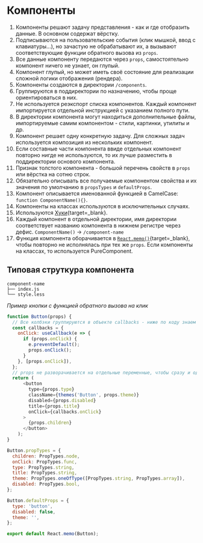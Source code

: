# Компоненты

1. Компоненты решают задачу представления - как и где отобразить данные. В основном содержат вёрстку.
2. Подписываются на пользовательские события (клик мышкой, ввод с клавиатуры...),
но зачастую не обрабатывают их, а вызывают соответствующие функции обратного вызова из `props`.
3. Все данные компоненту передаются через `props`, самостоятельно компонент ничего не узнает, он глупый.
4. Компонент глупый, но может иметь своё состояние для реализации сложной логики отображения (рендера).
5. Компоненты создаются в директории `/components`.
6. Группируются в поддиректории по назначению, чтобы проще ориентироваться в них.
7. Не используется реэкспорт списка компонентов. Каждый компонент импортируется отдельной инструкцией с указанием полного пути.
8. В директории компонента могут находиться дополнительные файлы, импортируемые самим компонентом - стили, картинки, утилиты и др.
9. Компонент решает одну конкретную задачу. Для сложных задач используется композиция из нескольких компонент.
10. Если составные части компонента ввиде отдельных компонент повторно нигде не используются, то их лучше разместить в поддиректории основого компонента.
11. Признак толстого компонента - большой перечень свойств в `props` или вёрстка на сотню строк.
12. Обязательно описывать все получаемые компонентом свойства и их значения по умолчанию в `propsTypes` и `defaultProps`.
13. Компонент описывается именованной функцией в CamelCase: `function ComponentName(){}`.
14. Компоненты на классах используются в исключительных случаях. 
15. Используются [Хуки](https://ru.reactjs.org/docs/hooks-overview.html){target=_blank}.
16. Каждый компонент в отдельной директории, имя директории соответствует названию компонента в нижнем регистре через дефис. `ComponentName()` → `/component-name`
17. Функция компонента оборачивается в [`React.memo()`](https://ru.reactjs.org/docs/react-api.html#reactmemo){target=_blank}, чтобы повторно не исполнялась при тех же `props`. Если компоненты на классах, то используется PureComponent.

## Типовая струткура компонента

```
component-name 
├── index.js
└── style.less
```

*Пример кнопки с функцией обратного вызова на клик*
```js
function Button(props) {
  // Все колбэки группируются в объекте callbacks - ниже по коду знаем от куда функция
  const callbacks = {
    onClick: useCallback(e => {
      if (props.onClick) {
        e.preventDefault();
        props.onClick();
      }
    }, [props.onClick]),
  };
  // props не разворачивается на отдельные переменные, чтобы сразу и однозначно понимать от куда берутся значения
  return (
      <button
        type={props.type}
        className={themes('Button', props.theme)}
        disabled={props.disabled}
        title={props.title}
        onClick={callbacks.onClick}
      >
        {props.children}
      </button>
    );
}

Button.propTypes = {
  children: PropTypes.node,
  onClick: PropTypes.func,
  type: PropTypes.string,
  title: PropTypes.string,
  theme: PropTypes.oneOfType([PropTypes.string, PropTypes.array]),
  disabled: PropTypes.bool,
};

Button.defaultProps = {
  type: 'button',
  disabled: false,
  theme: '',
};

export default React.memo(Button);
```
